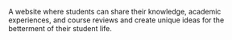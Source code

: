 A website where students can share their knowledge, academic experiences, and course reviews and create unique ideas for the betterment of their student life.
